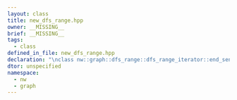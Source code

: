 ```yaml
---
layout: class
title: new_dfs_range.hpp
owner: __MISSING__
brief: __MISSING__
tags:
  - class
defined_in_file: new_dfs_range.hpp
declaration: "\nclass nw::graph::dfs_range::dfs_range_iterator::end_sentinel_type;"
dtor: unspecified
namespace:
  - nw
  - graph
---
```

